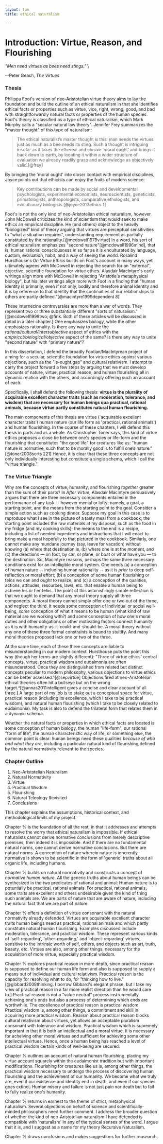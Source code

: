 ```yaml
---
layout: fun
title: ethical naturalism

--- 
```



# Introduction: Virtue, Reason, and Flourishing

*"Men need virtues as bees need stings."* \

--Peter Geach, *The Virtues*

### Thesis

Philippa Foot's version of neo-Aristotelian virtue theory aims to lay the foundation and build the outline of an ethical naturalism in that she identifies ethical facts or properties such as virtue, vice, right, wrong, good, and bad with straightforwardly natural facts or properties of the human species. Foot's theory is classified as a type of ethical naturalism, which Mark Murphy calls a "secular natural law theory". Jennifer Frey summarizes the "master thought" of this type of naturalism:

>The ethical naturalist’s master thought is this: man needs the virtues just as much as a bee needs its sting. Such a thought is intriguing insofar as it takes the ethereal and elusive ‘moral ought’ and brings it back down to earth, by locating it within a wider structure of evaluation we already readily grasp and acknowledge as objectively valid.[@frey]

By bringing the 'moral ought' into closer contact with empirical disciplines, Joyce points out that ethicists can enjoy the fruits of modern science: 

>Key contributions can be made by social and developmental psychologists, experimental economists, neuroscientists, geneticists, primatologists, anthropologists, comparative ethologists, and evolutionary biologists.[@joyce2013ethics 1]

Foot's is not the only kind of neo-Aristotelian ethical naturalism, however. John McDowell criticizes the kind of scientism that would seek to make ethics an empirical discipline. He (and others) object to the heavily "biologized" kind of theory  arguing that virtues are perceptual sensitivities to "what a situation requires", understanding requirement as partially constituted by the rationality.[@mcdowell1979virtue] In a word, his sort of ethical naturalism emphasizes "second nature"[@mcdowell1996mind], that is, human rational consciousness in so far as it is enculturated by language, custom, evaluation, habit, and a way of seeing the world. Rosalind Hursthouse's *On Virtue Ethics* builds on Foot's account in many ways, yet ultimately agrees with McDowell in rejecting the search for an "external", objective, scientific foundation for virtue ethics. Alasdair MacIntyre's early writings align more with McDowell in rejecting "Aristotle's metaphysical biology", but his later writings align more with Foot in a finding that "human identity is primarily, even if not only, bodily and therefore animal identity and it is by reference to that identity that the continuities of our relationships to others are partly defined."[@macintyre1999dependent 8]

These internecine controversies are more than a war of words. They represent two or three substantially different "sorts of naturalism."[@mcdowell1998two; @fink. Both of these articles will be discussed in detail in a later chapter.] One emphasizes biology, while the other emphasizes rationality. Is there any way to unite the *rational/cultural/intersubjective* aspect of ethics with the *empirical/biological/objective* 
aspect of the same? Is there any way to unite "second nature" with "primary nature"? 

In this dissertation, I defend the broadly Footian/MacIntyrean project of aiming for a secular, scientific foundation for virtue ethics against various objections, such as the "is-ought gap" and cultural relativism. I attempt to carry the project forward a few steps by arguing that we must develop accounts of nature, virtue,  practical reason, and human flourishing all in dynamic relation with the others, and accordingly offering such an account of each.

Specifically, I shall defend the following thesis:  **virtue is the plurality of acquirable excellent character traits (such as moderation, tolerance, and wisdom) that are necessary for human beings qua practical, rational animals, because virtue partly constitutes natural human flourishing.**

The main components of this thesis are virtue ('acquirable excellent character traits') human nature (our life form as  'practical, rational animals') and human flourishing. In the course of these chapters, I will defend this thesis in parts and as a whole. As Christopher Toner says, this kind of virtue ethics proposes a close tie between one's species or life-form and the flourishing that constitutes "the good life" for creatures like us: "human nature is normative, such that to be morally good is to fulﬁll one’s nature."[@toner2008sorts 221] Hence, it is clear that these three concepts are not only individually interesting but constitute a single schema, which I call the "virtue triangle." 

### The Virtue Triangle

Why are the concepts of virtue, humanity, and flourishing *together* greater than the sum of their parts? In *After Virtue*, Alasdair MacIntyre persuasively argues that there are three necessary components entailed in the performance of any task -- however menial or lofty: namely, a goal, a starting point, and the means from the starting point to the goal. Consider a simple action such as cooking dinner.  Suppose my goal in this case is to reproduce what I see in the picture of a tasty meal from a cookbook; the starting point includes the raw materials at my disposal, such as the food in my fridge (and my cooking skills); the means to the end is a recipe, including a list of needed ingredients and instructions that I will enact to bring make a meal hopefully to that pictured in the cookbook. Similarly, one cannot make any mundane journey (say, leave for vacation) without knowing (a) where that destination is, (b) where one is at the moment, and (c) the directions — on foot, by car, or plane, or boat or what have you —  to the destination. So, MacIntyre reasons, perhaps the same three necessary conditions exist for an intelligible moral system. One needs (a) a conception of human nature -- including human rationality -- as it is *prior* to deep self-reflection or moral effort; (b) a conception of some human flourishing or telos we can and *ought* to realize; and (c) a conception of the qualities, actions, attitudes, resources, laws, etc. that enable a human being to achieve his or her telos. The point of this astonishingly simple reflection is that we ought to demand that any moral theory supply all three components. A moral theory cannot simply offer one or two out of the three, and neglect the third. It needs *some* conception of individual or social well-being, *some* conception of what it means to be human (what kind of raw material are we working with?) and *some* conception of how one's moral duties and other obligations or other motivating factors connect humanity as it is with humanity-as-it-could-and-should-be. A moral theory without any one of these three formal constraints is bound to stultify. And many moral theories proposed lack one or two of the three. 

At the same time, each of these three concepts are liable to misunderstanding in our modern context. Hursthouse puts the point this way (though her terms are slightly different): "Three of virtue ethics' central concepts, virtue, practical wisdom and eudaimonia are often misunderstood. Once they are distinguished from related but distinct concepts peculiar to modern philosophy, various objections to virtue ethics can be better assessed.”[@sepvirtue] Objections fired at neo-Aristotelian ethical theories often hit a bullseye but on the wrong target.^[@annas2011intelligent gives a concise and clear account of all three.]  A large part of my job is to stake out a conceptual space for virtue, practical reason (including its excellence, which I take to be practical wisdom), and natural human flourishing (which I take to be closely related to eudaimonia). My task is also to defend the trilateral form that relates them in a dynamic schema.

Whether the natural facts or properties in which ethical facts are located is some conception of human biology, the human "life-form", our rational "form of life", the human characteristic way of life, or something else, the common point is clear: human beings need these qualities *because of who and what they are*, including a particular natural kind of flourishing defined by the natural normativity relevant to the species.



### Chapter Outline

1. Neo-Aristotelian Naturalism
2. Natural Normativity
3. Virtue
4. Practical Wisdom
5. Flourishing
6. Natural Teleology Revisited
7. Conclusions

This chapter explains the assumptions, historical context, and methodological limits of my project. 

Chapter % is the foundation of all the rest, in that it addresses and attempts to resolve the worry that ethical naturalism is impossible. If ethical naturalists cannot derive normative conclusions from merely descriptive premises, then indeed it is impossible. And if there are no fundamental natural norms, one cannot derive normative conclusions. But there are natural norms. A conception of nature wherein nature is inherently normative is shown to be scientific in the form of 'generic' truths about all organic life, including humans. 

Chapter % builds on natural normativity and constructs a concept of *normative human nature*. All the generic truths about human beings can be synthesized in the two predicates of rational and animal: Human nature is to potentially be practical, rational animals. For practical, rational animals, some traits are excellent and others undesirable given the kind of thing such animals are. We are parts of nature that are aware of nature, including the natural fact that we are part of nature.

Chapter % offers a definition of virtue consonant with the natural normativity already defended. Virtues are acquirable excellent character traits human beings need as practical, rational animals and which partly constitute natural human flourishing. Examples discussed include moderation, tolerance, and practical wisdom. These represent various kinds of 'self-regarding', 'other-regarding,' and 'object-regarding' virtues, sensitive to the intrinsic worth of self, others, and objects such as art, truth, beauty, etc. Virtues are also, among other things, necessary for the acquisition of more virtue, especially practical wisdom.

Chapter % explores practical reason in more depth, since practical reason is supposed to define our human life form and also is supposed to supply a means out of individual and cultural relativism. Practical reason is the capacity for resolving what to do, for "thinking how to live."[@gibbard2009thinking. I borrow Gibbard's elegant phrase, but I take my view of practical reason in a far more realist direction than he would care to.] Practical reason is not a "value neutral" process instrumentally achieving one's ends but also a process of determining which ends are worthwhile.  The excellence of practical reason is practical wisdom.  Practical wisdom is, among other things, a commitment and skill in acquiring more practical wisdom. Realism about practical reason blocks cultural relativism about virtues, yet allows an acceptable pluralism consonant with tolerance and wisdom. Practical wisdom which is supremely important in that it is both an intellectual and a moral virtue. It is necessary for acheiving other moral virtues and sufficient for achieving some other intellectual virtues. Hence, once a human being has reached a level of practical wisdom certain kinds of well-being are secured.

Chapter % outlines an account of natural human flourishing, placing my virtue account squarely within the eudaimonist tradition but with important modifications. Flourishing for creatures like us is, among other things, the practical wisdom necessary to undergo the process of discovering human flourishing and the achievement of our humanity. We become what we truly are, even if our existence and identity end in death, and even if our species goes extinct. Human misery and failure is not just pain nor death but to fail to fully realize one's humanity.

Chapter % returns in earnest to the theme of  strict, metaphysical naturalism. Several objections on behalf of science and scientifically-minded philosophers need further comment. I address the broader question of whether the kind of neo-Aristotelian naturalism I have defended is compatible with 'naturalism' in any of the typical senses of the word. I argue that it is, and I suggest as a name for my theory Recursive Naturalism.

Chapter % draws conclusions and makes suggestions for further reasearch. 


